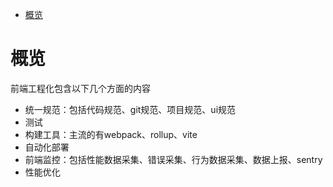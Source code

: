 - [概览](#概览)

# 概览
前端工程化包含以下几个方面的内容
- 统一规范：包括代码规范、git规范、项目规范、ui规范
- 测试
- 构建工具：主流的有webpack、rollup、vite
- 自动化部署
- 前端监控：包括性能数据采集、错误采集、行为数据采集、数据上报、sentry
- 性能优化
